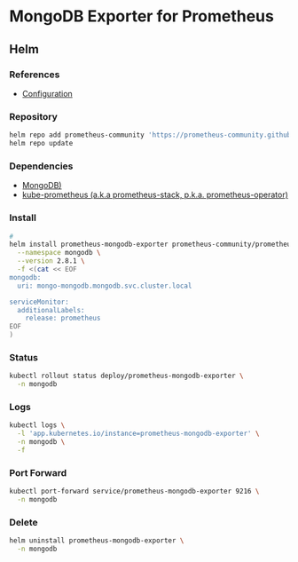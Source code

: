 # MongoDB Exporter for Prometheus

## Helm

### References

- [Configuration](https://github.com/prometheus-community/helm-charts/tree/main/charts/prometheus-mongodb-exporter#configuration)

### Repository

```sh
helm repo add prometheus-community 'https://prometheus-community.github.io/helm-charts'
helm repo update
```

### Dependencies

- [MongoDB)](/mongodb/README.md#helm)
- [kube-prometheus (a.k.a prometheus-stack, p.k.a. prometheus-operator)](/prometheus/prometheus-stack.md)

### Install

```sh
#
helm install prometheus-mongodb-exporter prometheus-community/prometheus-mongodb-exporter \
  --namespace mongodb \
  --version 2.8.1 \
  -f <(cat << EOF
mongodb:
  uri: mongo-mongodb.mongodb.svc.cluster.local

serviceMonitor:
  additionalLabels:
    release: prometheus
EOF
)
```

### Status

```sh
kubectl rollout status deploy/prometheus-mongodb-exporter \
  -n mongodb
```

### Logs

```sh
kubectl logs \
  -l 'app.kubernetes.io/instance=prometheus-mongodb-exporter' \
  -n mongodb \
  -f
```

### Port Forward

```sh
kubectl port-forward service/prometheus-mongodb-exporter 9216 \
  -n mongodb
```

### Delete

```sh
helm uninstall prometheus-mongodb-exporter \
  -n mongodb
```
